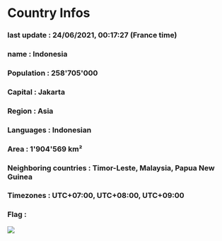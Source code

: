 # Country  Infos
### last update : 24/06/2021, 00:17:27 (France time)

### name : Indonesia
### Population : 258'705'000
### Capital : Jakarta
### Region : Asia
### Languages : Indonesian
### Area : 1'904'569 km²
### Neighboring countries : Timor-Leste, Malaysia, Papua New Guinea
### Timezones : UTC+07:00, UTC+08:00, UTC+09:00

### Flag :
![](https://restcountries.eu/data/idn.svg)
